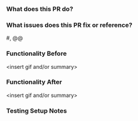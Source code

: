 <!--- PR title should follow the pattern: <type>(optional scope): <description>.
please refer to the types and format here: https://www.conventionalcommits.org/en/v1.0.0/#summary
If this is a feat/fix, add the technical writer as a reviewer to the PR. --->

### What does this PR do?

### What issues does this PR fix or reference?

#<Insert GitHub Issue>, @<Insert GUS WI>@

### Functionality Before

<insert gif and/or summary>

### Functionality After

<insert gif and/or summary>

### Testing Setup Notes

<insert helpful notes to help your QE get started>
